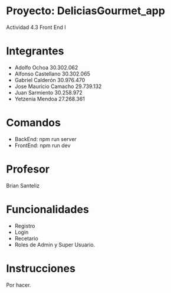 # Proyecto: DeliciasGourmet_app
  Actividad 4.3 Front End I

# Integrantes

- Adolfo Ochoa 30.302.062
- Alfonso Castellano 30.302.065
- Gabriel Calderón 30.976.470
- Jose Mauricio Camacho  29.739.132
- Juan Sarmiento 30.258.972
- Yetzenia Mendoa 27.268.361

# Comandos
  - BackEnd: npm run server
  - FrontEnd: npm run dev

# Profesor

  Brian Santeliz

# Funcionalidades

- Registro
- Login
- Recetario
- Roles de Admin y Super Usuario.

# Instrucciones

Por hacer.
